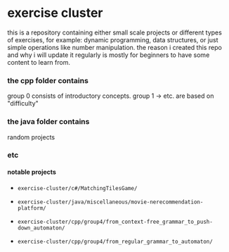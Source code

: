 # exercise cluster

this is a repository containing either small scale projects or different types of exercises, for example: dynamic programming, data structures, or just simple operations like number manipulation. the reason i created this repo and why i will update it regularly is mostly for beginners to have some content to learn from.

### the cpp folder contains

group 0 consists of introductory concepts.
group 1 -> etc. are based on "difficulty"

### the java folder contains

random projects

### etc

#### notable projects

- ```exercise-cluster/c#/MatchingTilesGame/```

- ```exercise-cluster/java/miscellaneous/movie-nerecommendation-platform/```

- ```exercise-cluster/cpp/group4/from_context-free_grammar_to_push-down_automaton/```

- ```exercise-cluster/cpp/group4/from_regular_grammar_to_automaton/```
